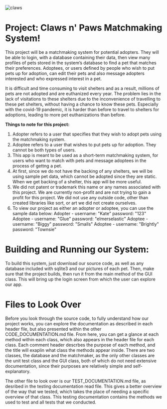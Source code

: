 ![claws](https://user-images.githubusercontent.com/78805674/118567055-1d779480-b743-11eb-8f10-47420f1db017.png)

# Project: Claws n' Paws Matchmaking System!

This project will be a matchmaking system for potential adopters. They will be able to login, 
with a database containing their data, then view many profiles of pets stored in the
system’s database to find a pet that matches their preferences. Adoptees, or users defined by 
people who wish to put pets up for adoption, can edit their pets and also message adopters 
interested and who expressed interest in a pet.

It is difficult and time consuming to visit shelters and as a result, millions of pets are
not adopted and are euthanized every year. The problem lies in the lack of visitations to 
these shelters due to the inconvenience of travelling to these pet shelters, without having
a chance to know these pets. Especially with the covid-19 pandemic, it is harder than before to
travel to shelters for adoptions, leading to more pet euthanizations than before. 

**Things to note for this project:** 
1) Adopter refers to a user that specifies that they wish to adopt pets using the matchmaking system.
2) Adoptee refers to a user that wishes to put pets up for adoption. They cannot be both types of users.
3) This app is meant to be used as a short-term matchmaking system, for users who want to match with pets and message adoptees in the process of gettng a pet.
4) At first, since we do not have the backing of any shelters, we will be using sample pet data, which cannot be adopted since they are static. When we get backing of a shelter, this app will be more useful. 
5) We did not patent or trademark this name or any names associated with this project. We are currently non-profit and are not trying to gain a profit for this project. We did not use any outside code, other than created libraries like sort, or art we did not create ourselves. 
6) To view our project as either an adopter or adoptee, you can use the sample data below:
Adopter - username: "Kate" password: "123"
Adoptee - username: "Glue" password: "elmerselastic"
Adoptee - username: "Biggy" password: "Smalls"
Adoptee - username: "Brightly" password: "Townsie"

# Building and Running our System:
To build this system, just download our source code, as well as any database included with 
sqlite3 and our pictures of each pet. Then, make sure that the project builds, then run it from 
the main method of the GUI class. This will bring up the login screen 
from which the user can explore our app. 

# Files to Look Over
Before you look through the source code, to fully understand how our project works, you can
explore the documentation as described in each header file, but also presented within the 
other CODE_DOCUMENTATION.md file. From here, you can get a glance at each method within each class,
which also appears in the header file for each class. Each comment header descrbes the purpose 
of each method, and the title will exaplin what class the methods appear inside. There are two
classes, the database and the matchmaker, as the only other classes are the unit test class 
and the GUI class, both of which do not need extensive documentation, since their purposes are 
relatively simple and self-explanatory. 

The other file to look over is our TEST_DOCUMENTATION.md file, as desribed in the testing 
documentation read file. This gives a better overview of the way that we tested, which takes
the place of needing a specific overview of that class. This testing documentation contains 
the methods  we used to test and all tests that we conducted. 
